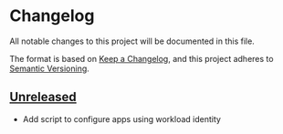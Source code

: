 # Changelog

All notable changes to this project will be documented in this file.

The format is based on [Keep a Changelog](https://keepachangelog.com/en/1.0.0/),
and this project adheres to [Semantic Versioning](https://semver.org/spec/v2.0.0.html).



## [Unreleased]
- Add script to configure apps using workload identity


[Unreleased]: https://github.com/giantswarm/workload-identity-gcp-utils/tree/master
